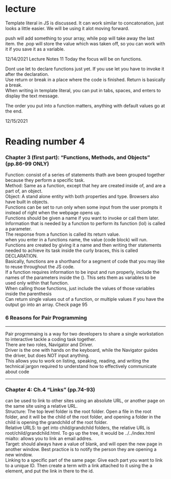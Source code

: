 # lecture


Template literal in JS is discussed. It can work similar to concatonation, just looks a little easier. We will be using it alot moving forward. 

push will add something to your array, while pop will take away the last item. the .pop will store the value which was taken off, so you can work with it if you save it as a variable. 

12/14/2021 Lecture Notes
11
Today the focus will be on functions. 

Dont use let to declare functions just yet. If you use let you have to invoke it after the declaration. <br />
Use return or break in a place where the code is finished. Return is basically a break. <br />
When writing in template literal, you can put in tabs, spaces, and enters to display the text message. <br />

The order you put into a function matters, anything with default values go at the end. 

12/15/2021


# Reading number 4 

### Chapter 3 (first part): “Functions, Methods, and Objects” (pp.86-99 ONLY)

Function: consist of a series of statements thath ave been grouped together because they perform a specific task. <br />
Method: Same as a function, except that hey are created inside of, and are a part of, an object. <br />
Object: A stand alone entity with both properties and type. Browsers also have built in objects. <br />
Functions can be set to run only when some input from the user prompts it instead of right when the webpage opens up. <br />
Functions should be given a name if you want to invoke or call them later. <br />
Information that is needed by a function to perform its function (lol) is called a parameter. <br />
The response from a function is called its return value. <br />
when you enter in a functions name, the value (code block) will run. <br />
Functions are created by giving it a name and then writing ther statements needed to achieve its task inside the curly braces, this is called DECLARATION.<br />
Basically, functions are a shorthand for a segment of code that you may like to reuse throughout the JS code. <br />
If a function requires information to be input and run properly, include the names of the parameters inside the (). This sets them as variables to be used only within that function. <br /> 
When calling those functions, just include the values of those variables inside the parenthesis<br />
Can return single values out of a function, or multiple values if you have the output go into an array. Check page 95 <br />

### 6 Reasons for Pair Programming 
<hr />
Pair progrmmaing is a way for two developers to share a single workstation to interactive tackle a coding task together. 
<br />
There are two roles, Navigator and Driver. <br />
Driver is the one with hands on the keyboard, while the Navigator guides the driver, but does NOT input anything. <br />
This allows you to work on listing, speaking, reading, and writing the technical jargon required to understand how to effectively communicate about code<br />
<hr />

### Chapter 4: Ch.4 “Links” (pp.74-93)
can be used to link to other sites using an absolute URL, or another page on the same site using a relative URL. <br />
Structure: The top level folder is the root folder. Open a file in the root folder, and it will be the child of the root folder, and opening a folder in the child is opening the grandchild of the root folder. <br />
Relative URLS: to get into child/grandchild folders, the relative URL is root/child/grandchild.html. To go up the tree, it would be ../../index.html<br />
mialto: allows you to link an email addres. <br />
Target: should always have a value of blank, and will open the new page in another window. Best practice is to notify the person they are opening a new window. <br />
Linking to a specific part of the same page: Give each part you want to link to a unique ID. Then create a term with a link attached to it using the a element, and put the link in there to the id.<br /> 

